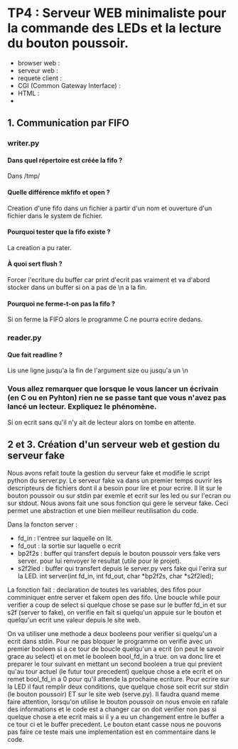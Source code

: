 # TP4 : Serveur WEB minimaliste pour la commande des LEDs et la lecture du bouton poussoir.

 * browser web :
 * serveur web :
 * requete client :
 * CGI (Common Gateway Interface) :
 * HTML :
 * 

## 1. Communication par FIFO
### writer.py
#### Dans quel répertoire est créée la fifo ?
Dans /tmp/

#### Quelle différence mkfifo et open ?
Creation d'une fifo dans un fichier a partir d'un nom et ouverture d'un fichier
dans le system de fichier.

#### Pourquoi tester que la fifo existe ?
La creation a pu rater.

#### À quoi sert flush ?
Forcer l'ecriture du buffer car print d'ecrit pas vraiment et va d'abord
stocker dans un buffer si on a pas de \n a la fin.

#### Pourquoi ne ferme-t-on pas la fifo ?
Si on ferme la FIFO alors le programme C ne pourra ecrire dedans.

### reader.py

#### Que fait readline ?
Lis une ligne jusqu'a la fin de l'argument size ou jusqu'a un \n

###  Vous allez remarquer que lorsque le vous lancer un écrivain (en C ou en Pyhton) rien ne se passe tant que vous n'avez pas lancé un lecteur. Expliquez le phénomène.
Si on ecrit sans qu'il n'y ait de lecteur alors on tombe en attente.

## 2 et 3. Création d'un serveur web et gestion du serveur fake

Nous avons refait toute la gestion du serveur fake et modifie le script python
du server.py. Le serveur fake va dans un premier temps ouvrir les descripteurs
de fichiers dont il a besoin pour lire et pour ecrire. Il lit sur le bouton
poussoir ou sur stdin par exemle et ecrit sur les led ou sur l'ecran ou sur
stdout. Nous avons fait une sous fonction qui gere le serveur fake. Ceci permet
une abstraction et une bien meilleur reutilisation du code.

Dans la foncton server :
- fd_in : l'entree sur laquelle on lit.
- fd_out : la sortie sur laquelle o ecrit 
- bp2f2s : buffer qui transfert depuis le bouton poussoir vers fake vers server.
pour lui renvoyer le resultat (utile pour le projet).
- s2f2led : buffer qui transfert depuis le server.py vers fake qui l'erira sur la
LED.
int server(int fd_in, int fd_out, char *bp2f2s, char *s2f2led);

La fonction fait :
declaration de toutes les variables, des fifos pour comminiquer entre server et
fakem open des fifo. Une boucle while pour verifier a coup de select si quelque
chose se pase sur le buffer fd_in et sur s2f (server to fake), on verifie en
fait si quelqu'un appuie sur le bouton et quelqu'un ecrit une valeur depuis le
site web.

On va utiliser une methode a deux booleens pour verifier si quelqu'un a ecrit
dans stdin. Pour ne pas bloquer le programme on verifie avec un premier
booleen si a ce tour de boucle quelqu'un a ecrit (on peut le savoir grace au
select) et on met le booleen bool_fd_in a true. on va donc lire et preparer le
tour suivant en mettant un second booleen a true qui previent qu'au tour actuel
(le futur tour precedent) quelque chose a ete ecrit et on remet bool_fd_in a 0
pour qu'il attende la prochaine ecriture.
Pour ecrire sur la LED il faut remplir deux conditions, que quelque chose soit
ecrit sur stdin (le bouton poussoir) ET sur le site web (serve.py).
Il faudra quand meme faire attention, lorsqu'on utilise le bouton poussoir on
nous envoie en rafale des informations et le code est a changer car on doit
verifier non pas si quelque chose a ete ecrit mais si il y a eu un changement
entre le buffer a ce tour ci et le buffer precedent.
Le bouton etant casse nous ne pouvons pas faire ce teste mais une
implementation est en commentaire dans le code.


